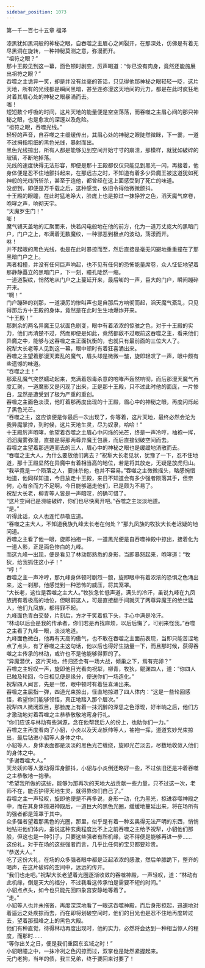 ```yaml
---
sidebar_position: 1073
---
```

 第一千一百七十五章 福泽


漆黑犹如黑洞般的神秘之眼，自吞噬之主眉心之间裂开，在那深处，仿佛是有着无尽黑洞在旋转，一种神秘莫测之意，弥漫而开。  
“祖符之眼？”  
那十王殿见到这一幕，面色顿时剧变，厉声喝道：“你已没有肉身，竟然还能施展出祖符之眼？”  
吞噬之主诡异一笑，却是并没有丝毫的答话，只见得他那神秘之眼轻轻一眨，这片天地，所有的光线都是瞬间黑暗，甚至连弥漫这天地间的元力，都是在此时疯狂地对着其眉心处的神秘之眼暴涌而去。  
嗤！  
短短数个呼吸的时间，这片天地的能量便是空空荡荡，而吞噬之主眉心间的那只神秘之眼，也是愈发的深邃以及危险。  
“祖符之眼，吞噬光线。”  
轻轻的声音，自吞噬之主缓缓传出，其眉心处的神秘之眼陡然微眯，下一霎，一道不过拇指粗细的黑色光线，暴射而出。  
黑色光线掠出，所有人都是能够见到空间开始寸寸的崩溃，那模样，就犹如破碎的玻璃，不断地掉落。  
光线的速度快得无法形容，即便是那十王殿都仅仅只能见到黑光一闪，再接着，他身体便是忍不住地颤抖起来，在那远古之时，不知道有着多少异魔王被这道犹如死神般的光线所斩杀，甚至于连他，都曾经在这上面感受到了死亡的味道。  
没想到，即便是万千载之后，这种感觉，依旧令得他微微颤抖。  
十王殿的眼瞳，在此时猛地睁大，脸庞上也是掠过一抹狰狞之色，滔天魔气席卷，咆哮之声，响彻天宇。  
“天魔罗生门！”  
嘭！  
魔气铺天盖地的汇聚而来，快若闪电般地在他的前方，化为一道万丈庞大的黑暗门户，门户之上，布满着无数魔纹，一种邪恶到极点的波动，荡漾而开。  
咻！  
并不起眼的黑色光线，也是在此时暴掠而至，然后直接是毫无闪避地重重撞在了那黑暗门户之上。  
两者相撞，并没有任何巨声响起，也不见有任何的恐怖能量席卷，众人怔怔地望着那静静矗立的黑暗门户，下一刻，瞳孔陡然一缩。  
一道道裂纹，悄然地从门户之上蔓延开来，最后嘭的一声，巨大的门户，瞬间蹦碎开来。  
“啊！”  
门户蹦碎的刹那，一道凄厉的惨叫声也是自那后方响彻而起，滔天魔气紊乱，只见得那后方十王殿的身体，竟然是在此时生生地爆炸开来。  
“十王殿！”  
那剩余的两名异魔王见状面色剧变，眼中有着浓浓的惊骇之色，对于十王殿的实力，他们再清楚不过，然而即便是如此，竟然都敌不过眼前这吞噬之主，看来他们异魔之中，能够与这吞噬之主正面抗衡的，也就只有最前面的三位大人了。  
祝犁大长老等人见到这一幕，眼中顿时有着狂喜涌出来。  
吞噬之主望着那漫天紊乱的魔气，眉头却是微微一皱，旋即轻叹了一声，眼中颇有些遗憾的味道。  
“吞噬之主！”  
那紊乱魔气突然蠕动起来，充满着怨毒杀意的咆哮声轰然响彻，而后那漫天魔气再度汇聚，一道魔影又是闪现了出来，正是那十王殿，只不过此时他的面庞，一片惨白，显然是遭受到了极为严重的重创。  
吞噬之主面色淡漠，他盯着那再度出现的十王殿，眉心中的神秘之眼，再度闪烁起了黑色光芒。  
“吞噬之主，这应该便是你最后一次出现了，你等着，这片天地，最终必然会沦为我异魔掌控，到时候，这片天地生灵，尽为奴隶，哈哈！”  
十王殿厉声咆哮，他望着吞噬之主眉心中闪烁的光芒，终是一声冷哼，袖袍一挥，滔滔魔雾弥漫，直接是将那两尊异魔王包裹，而后直接划破空间而去。  
吞噬之主望着那逃遁而去的三人，眉心中的神秘之眼也是缓缓地消散而去。  
“吞噬之主大人，为什么要放他们离去？”祝犁大长老见状，犹豫了一下，忍不住地道，那十王殿显然在异魔中有着相当高的地位，若是将其放走，无疑是放虎归山。  
“我毕竟是一个陨落之人，要抹杀他，也并不容易。”吞噬之主微微摇头，略感惋惜地道，他同样知道，今日放走十王殿，来日不知道会有多少强者陨落其手，但奈何，心有余而力不足啊，今日能够逼走他们，已是颇为不易了。  
祝犁大长老，柳青等人皆是一声暗叹，的确可惜了。  
“这片空间已是濒临破碎，你们也尽快离开吧。”吞噬之主淡淡地道。  
“是。”  
听得此话，众人也连忙恭敬应道。  
“吞噬之主大人，不知道我族九峰太长老在何处？”那九凤族的牧狄大长老迟疑的地问道。  
吞噬之主看了他一眼，旋即袖袍一挥，一道黑光便是自吞噬神殿中掠出，接着化为一道人影，正是面色惨白的九峰。  
而这九峰一出现，便是看见了林动那熟悉的身影，当即暴怒起来，咆哮道：“牧狄，给我抓住这小子！”  
“哼！”  
吞噬之主一声冷哼，那九峰身体顿时剧烈一颤，旋即眼中有着浓浓的恐惧之色涌出来，这一刹那，他感觉到一种恐怖的威压，将其笼罩。  
“大长老，这位是吞噬之主大人。”牧狄急忙低声道，满头的冷汗，虽说九峰在九凤族拥有着极高的地位，但眼前这人，可是直接翻手间就灭了两尊异魔王的绝世猛人，他们九凤族，都得罪不起。  
九峰面色青白交替，片刻后，方才干笑着低下头，手心中满是冷汗。  
“林动以后会是我的传承者，你们若是再找麻烦，以后后悔了，可别来怪我。”吞噬之主看了九峰一眼，淡淡地道。  
九峰面色微白，他再有天高的傲气，也不敢在吞噬之主面前表现，当即只能苦涩地点了点头，有了吞噬之主这句话，他以后也得好生掂量一下，而且那时候，获得吞噬之主传承的林动，或许也不是他能够得罪的了。  
“异魔潜伏，这片天地，终归还会有一场大战，倾巢之下，焉有完卵？”  
吞噬之主轻叹一声，旋即他目光看向祝犁，柳青，牧狄，鲲渊四人，道：“你四人已触及轮回，今日相见便是缘分，便送你们一场造化。”  
祝犁四人闻言，先是一愣，眼中顿时有着狂喜涌出来。  
吞噬之主屈指一弹，四道光束掠出，径直地掠进了四人体内：“这是一些轮回感悟，希望你们能够领悟，真正地踏入那个层次。”  
祝犁四人微闭双目，那脸庞上有着一抹沉醉的深思之色浮现，好半晌之后，他们方才激动地对着吞噬之主恭恭敬敬地弯身行礼。  
“你们应该与林动有些渊源，念在他帮我后人的份上，也助你们一力。”  
吞噬之主再度看向了小貂，小炎以及天龙妖帅等人，袖袍一挥，道道玄妙光束掠出，最后钻进小貂等人身体之中。  
小貂等人，身体表面都是淡淡的黑色光芒缠绕，旋即光芒淡去，尽数地收敛入他们的身体之中。  
“多谢吞噬大人。”  
天龙妖帅等人激动得浑身颤抖，小貂与小炎倒还略好一些，不过依旧还是冲着吞噬之主恭敬地一抱拳。  
“希望我所做的这些，能够为那再次的天地大战贡献一些力量，只不过这一次，老师不在，能否护得天地生灵，就得靠你们自己了。”  
吞噬之主一声轻叹，旋即他便是不再多说，身形一动，化为黑光，掠进吞噬神殿之中，而在其身体掠进神殿后，一道巨大的黑色光圈，缓缓地蔓延出来，将在场所有的强者都是笼罩于其中。  
众多强者望着那黑色的光圈，那里，似乎是有着一种玄奥得无法严明的东西，悄悄地钻进他们体内，虽说这种玄奥程度比不上之前吞噬之主给予祝犁，小貂他们那般，但这也是一种引子，只要这些强者有所机缘，说不得便是能够再进一步……  
这份礼，对于在场的这些强者而言，几乎比任何的宝贝都要珍贵。  
“恭送大人。”  
吃了这份大礼，在场的众多强者眼中都是泛起浓浓的感激，然后单膝跪下，整齐的喝声，在这片破碎的空间中，远远的传开。  
“我们也走吧。”祝犁大长老望着光圈逐渐收敛的吞噬神殿，一声轻叹，道：“林动有此机缘，倒是天大的福分，不过我看这传承怕是需要不短的时间。”  
小貂点点头，如今也只能先回四象宫安静地等着了。  
“走。”  
小貂等人也并未拖沓，再度深深地看了一眼这吞噬神殿，而后身形掠起，迅速地对着遥远之处疾掠而去，而在即将划破空间时，他们的目光也是忍不住地再度转过去，望着那孤峰之上的黑色大殿。  
他们有种直觉，待得林动再度出现时，他的实力，必然将会达到一种相当惊人的程度，而那时……  
“等你出关之日，便是我们重回东玄域之时！”  
小貂眼瞳之中，一抹冷冽之色闪掠而过，双掌也是陡然紧握起来。  
元门老狗，当年的债，我三兄弟，终于要回来讨要了！  
  
  
